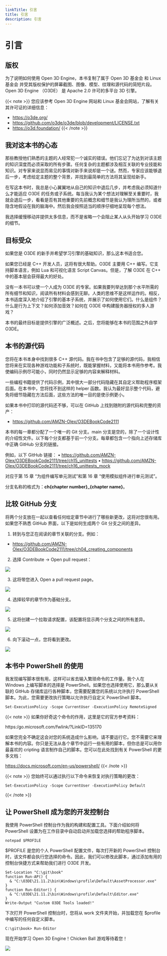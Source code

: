 ```yaml
---
linkTitle: 引言
title: 引言
description: 引言
---
```

# 引言
## 版权

为了说明如何使用 Open 3D Engine，本书复制了属于 Open 3D 基金会 和 Linux 基金会 并受其版权保护的屏幕截图、图像、模型、纹理和源代码的简短片段。Open 3D Engine （O3DE） 是 Apache 2.0 许可的多平台 3D 引擎。


{{< note >}}
您应该参考 Open 3D Engine 网站和 Linux 基金会网站，了解有关其许可证的详细信息：
* https://o3de.org/
* https://github.com/o3de/o3de/blob/development/LICENSE.txt
* https://o3d.foundation/
{{< /note >}}

## 我对这本书的心态
那些教授他们熟悉的主题的人经常犯一个诚实的错误。他们忘记了为达到对该主题的知识深度而必须采取的所有步骤。任何复杂的主题都涉及相互关联的专业技能和知识。对专家来说显而易见的事情对新手来说却是一个谜。然而，专家应该能够退后一步，考虑给定主题的整个背景，并找到最简单的方法将其呈现给新手。

在写这本书时，我总是小心翼翼地从自己的知识中退后几步，并考虑我必须知道什么才能适应 O3DE 的任务或子系统。每当我认为某个想法对理解至关重要时，我就会退后一步，看看是否有其他重要的先前概念和细节是我认为理所当然的，或者隐含地假设在我的脑海中。然后我会按照适当的顺序仔细地呈现每个想法。

我选择缓慢移动并提供太多信息，而不是省略一个会阻止某人从头开始学习 O3DE 的细节。

## 目标受众
如果您是 O3DE 的新手并希望学习引擎的基础知识，那么这本书适合您。

如果您已经是 C++ 开发人员，这将有很大帮助。O3DE 主要用 C++ 编写。它支持脚本语言，例如 Lua 和可视化语言 Script Canvas。但是，了解 O3DE 在 C++ 中的基本层会获得最大的好处。

没有一本书可以使一个人成为 O3DE 的专家。如果我要列举达到那个水平所需的所有细节和知识，阅读所有材料会感到无聊。人类的思维不是这样运作的。相反，本书适度深入地介绍了引擎的基本子系统，并展示了如何使用它们。什么是组件？什么是行为上下文？如何添加音效？如何在 O3DE 中构建服务器授权的多人游戏？

本书的最终目标是提供引擎的广泛概述。之后，您将能够在本书的范围之外自学 O3DE。

## 本书的源代码
您将在本书本身中找到很多 C++ 源代码。我在书中包含了足够的源代码，我相信您将来在实现各种游戏功能和子系统时，既能掌握材料，又能将本书用作参考。我使编码示例尽可能小，同时仍然显示足够的内容来解释材料。

一些编程书籍提供了代码示例，其中很大一部分代码隐藏在其自定义帮助程序框架后面。在本书中，您将找不到这样的 helper 函数。我认为最好显示整个代码，避免将细节隐藏在方法后面，这些方法的唯一目的是使示例更小。

如果本书中打印的源代码还不够，可以在 GitHub 上找到随附的源代码和完整的资产：
* https://github.com/AMZN-Olex/O3DEBookCode2111

本书的每一章都分配了一个唯一的 Git 分支。main 分支是空的，除了一个设计性的介绍性文件。以下每个分支都基于前一个分支。每章都包含一个指向上述存储库中正确 GitHub 分支的链接。

例如，以下 GitHub 链接：
• https://github.com/AMZN-Olex/O3DEBookCode2111/tree/ch15_unittests
• https://github.com/AMZN-Olex/O3DEBookCode2111/tree/ch16_unittests_mock

对应于第 15 章 “为组件编写单元测试”和第 16 章 “使用模拟组件进行单元测试”。

分支名称的格式为：**ch{chapter number}_{chapter name}**。

## 比较 GitHub 分支
将两个分支放在一起以查看任何给定章节中进行了哪些新更改，这将对您很有用。如果您不熟悉 GitHub 界面，以下是如何生成两个 Git 分支之间的差异。

1. 转到与您正在阅读的章节关联的分支。例如：

* https://github.com/AMZN-Olex/O3DEBookCode2111/tree/ch04_creating_components

2. 选择 Contribute → Open pull request：

![](/images/learning-guide/tutorials/o3de-book/Introduction/o3de_book_0_1.PNG)

3. 这将带您进入 Open a pull request page。

![](/images/learning-guide/tutorials/o3de-book/Introduction/o3de_book_0_2.PNG)

4. 选择较早的章节作为基础分支。

![](/images/learning-guide/tutorials/o3de-book/Introduction/o3de_book_0_3.PNG)

5. 这将创建一个拉取请求配置，该配置将显示两个分支之间的所有差异。

![](/images/learning-guide/tutorials/o3de-book/Introduction/o3de_book_0_4.PNG)

6. 向下滚动一点，您将看到更改。

![](/images/learning-guide/tutorials/o3de-book/Introduction/o3de_book_0_5.PNG)

## 本书中 PowerShell 的使用
我发现编写脚本很有用，这样可以省去输入繁琐命令的工作量。我个人在 Windows 上编写脚本的选择是 PowerShell。如果您也选择使用它，那么要从关联的 GitHub 存储库运行各种脚本，您需要配置您的系统以允许执行 PowerShell 脚本。为此，您需要更改执行策略以允许执行自定义 PowerShell 脚本。
```shell
Set-ExecutionPolicy -Scope CurrentUser -ExecutionPolicy RemoteSigned
```

{{< note >}}
如果你好奇这个命令的作用，这里是它的官方参考资料：

https:/go.microsoft.com/fwlink/?LinkID=135170

如果您完全不确定这会对您的系统造成什么影响，请不要运行它。您不需要它来理解本书的内容。你只是无法从各个章节中运行一些有用的脚本，但你总是可以用你最喜欢的 cripting 语言制作自己的脚本。您可以在此处找到有关 PowerShell 的更多文档：

https://docs.microsoft.com/en-us/powershell/
{{< /note >}}


{{< note >}}
您始终可以通过执行以下命令来恢复对执行策略的更改：
```shell
Set-ExecutionPolicy -Scope CurrentUser -ExecutionPolicy Default
```
{{< /note >}}

## 让 PowerShell 成为您的开发控制台
我使用 PowerShell 控制台作为我的构建和配置工具。下面介绍如何将 PowerShell 设置为在工作目录中自动启动并加载您选择的帮助程序脚本。
```shell
notepad $PROFILE
```

$PROFILE 是您的个人 PowerShell 配置文件，每次打开新的 PowerShell 控制台时，该文件都会执行您选择的命令。因此，我们可以修改此脚本，通过添加有用的控制台快捷方式来帮助我们进行 O3DE 开发。
```shell
Set-Location "C:\git\book"
function Run-AP() {
  & "C:\O3DE\21.11.2\bin\Windows\profile\Default\AssetProcessor.exe"
}
function Run-Editor() {
  & "C:\O3DE\21.11.2\bin\Windows\profile\Default\Editor.exe"
}
Write-Output "Custom O3DE Tools loaded!"
```

下次打开 PowerShell 控制台时，您将从 work 文件夹开始，并加载您在 $profile 中编写的任何自定义脚本。
```shell
C:\git\book> Run-Editor
```
现在开始学习 Open 3D Engine！Chicken Ball 游戏等待着您！

![](/images/learning-guide/tutorials/o3de-book/Introduction/o3de_book_0_6.PNG)
